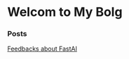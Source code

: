 # Welcom to My Bolg
### Posts
[Feedbacks about FastAI](_post/20-04-2024-reflection_about_fastai.html)
